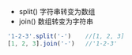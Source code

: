 
- split() 字符串转变为数组
- join() 数组转变为字符串

```javascript
'1-2-3'.split('-')    //[1, 2, 3]
[1, 2, 3].join('-')   //'1-2-3'
```